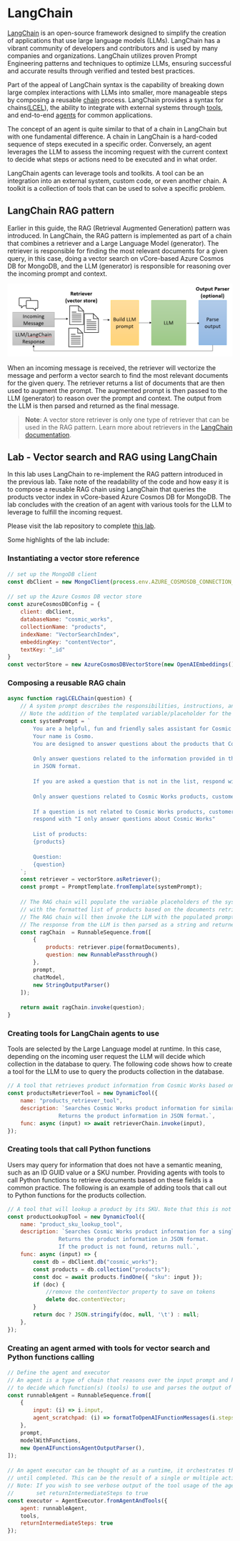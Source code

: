 # LangChain

[LangChain](https://www.langchain.com/) is an open-source framework designed to simplify the creation of applications that use large language models (LLMs). LangChain has a vibrant community of developers and contributors and is used by many companies and organizations. LangChain utilizes proven Prompt Engineering patterns and techniques to optimize LLMs, ensuring successful and accurate results through verified and tested best practices.

Part of the appeal of LangChain syntax is the capability of breaking down large complex interactions with LLMs into smaller, more manageable steps by composing a reusable [chain](https://python.langchain.com/docs/modules/chains/) process. LangChain provides a syntax for chains([LCEL](https://python.langchain.com/docs/modules/chains/#lcel)), the ability to integrate with external systems through [tools](https://python.langchain.com/docs/integrations/tools/), and end-to-end [agents](https://python.langchain.com/docs/modules/agents/) for common applications.

The concept of an agent is quite similar to that of a chain in LangChain but with one fundamental difference. A chain in LangChain is a hard-coded sequence of steps executed in a specific order. Conversely, an agent leverages the LLM to assess the incoming request with the current context to decide what steps or actions need to be executed and in what order.

LangChain agents can leverage tools and toolkits. A tool can be an integration into an external system, custom code, or even another chain. A toolkit is a collection of tools that can be used to solve a specific problem.

## LangChain RAG pattern

Earlier in this guide, the RAG (Retrieval Augmented Generation) pattern was introduced. In LangChain, the RAG pattern is implemented as part of a chain that combines a retriever and a Large Language Model (generator). The retriever is responsible for finding the most relevant documents for a given query, in this case, doing a vector search on vCore-based Azure Cosmos DB for MongoDB, and the LLM (generator) is responsible for reasoning over the incoming prompt and context.

![LangChain RAG diagram shows the flow of an incoming message through a retriever, augmenting the prompt, parsing the output and returning the final message.](media/langchain_rag.png)

When an incoming message is received, the retriever will vectorize the message and perform a vector search to find the most relevant documents for the given query. The retriever returns a list of documents that are then used to augment the prompt. The augmented prompt is then passed to the LLM (generator) to reason over the prompt and context. The output from the LLM is then parsed and returned as the final message.

> **Note**: A vector store retriever is only one type of retriever that can be used in the RAG pattern. Learn more about retrievers in the [LangChain documentation](https://python.langchain.com/docs/modules/data_connection/retrievers/).

## Lab - Vector search and RAG using LangChain

In this lab uses LangChain to re-implement the RAG pattern introduced in the previous lab. Take note of the readability of the code and how easy it is to compose a reusable RAG chain using LangChain that queries the products vector index in vCore-based Azure Cosmos DB for MongoDB. The lab concludes with the creation of an agent with various tools for the LLM to leverage to fulfill the incoming request.

Please visit the lab repository to complete [this lab](https://github.com/solliancenet/cosmos-db-openai-nodejs-dev-guide-labs/tree/main/langchain/README.md).

Some highlights of the lab include:

### Instantiating a vector store reference

```javascript
// set up the MongoDB client
const dbClient = new MongoClient(process.env.AZURE_COSMOSDB_CONNECTION_STRING);

// set up the Azure Cosmos DB vector store
const azureCosmosDBConfig = {
    client: dbClient,
    databaseName: "cosmic_works",
    collectionName: "products",
    indexName: "VectorSearchIndex",
    embeddingKey: "contentVector",
    textKey: "_id"
}
const vectorStore = new AzureCosmosDBVectorStore(new OpenAIEmbeddings(), azureCosmosDBConfig);
```

### Composing a reusable RAG chain

```javascript
async function ragLCELChain(question) {
    // A system prompt describes the responsibilities, instructions, and persona of the AI.
    // Note the addition of the templated variable/placeholder for the list of products and the incoming question.
    const systemPrompt = `
        You are a helpful, fun and friendly sales assistant for Cosmic Works, a bicycle and bicycle accessories store. 
        Your name is Cosmo.
        You are designed to answer questions about the products that Cosmic Works sells.

        Only answer questions related to the information provided in the list of products below that are represented
        in JSON format.

        If you are asked a question that is not in the list, respond with "I don't know."

        Only answer questions related to Cosmic Works products, customers, and sales orders.

        If a question is not related to Cosmic Works products, customers, or sales orders,
        respond with "I only answer questions about Cosmic Works"

        List of products:
        {products}

        Question:
        {question}
    `;
    const retriever = vectorStore.asRetriever();
    const prompt = PromptTemplate.fromTemplate(systemPrompt);

    // The RAG chain will populate the variable placeholders of the system prompt
    // with the formatted list of products based on the documents retrieved from the vector store.
    // The RAG chain will then invoke the LLM with the populated prompt and the question.
    // The response from the LLM is then parsed as a string and returned.
    const ragChain  = RunnableSequence.from([
        {
            products: retriever.pipe(formatDocuments),
            question: new RunnablePassthrough()
        },
        prompt,
        chatModel,
        new StringOutputParser()
    ]);

    return await ragChain.invoke(question);
}
```

### Creating tools for LangChain agents to use

Tools are selected by the Large Language model at runtime. In this case, depending on the incoming user request the LLM will decide which collection in the database to query. The following code shows how to create a tool for the LLM to use to query the products collection in the database.

```javascript
// A tool that retrieves product information from Cosmic Works based on the user's question.
const productsRetrieverTool = new DynamicTool({
    name: "products_retriever_tool",
    description: `Searches Cosmic Works product information for similar products based on the question. 
                Returns the product information in JSON format.`,
    func: async (input) => await retrieverChain.invoke(input),
});
```

### Creating tools that call Python functions

Users may query for information that does not have a semantic meaning, such as an ID GUID value or a SKU number. Providing agents with tools to call Python functions to retrieve documents based on these fields is a common practice. The following is an example of adding tools that call out to Python functions for the products collection.

```javascript
// A tool that will lookup a product by its SKU. Note that this is not a vector store lookup.
const productLookupTool = new DynamicTool({
    name: "product_sku_lookup_tool",
    description: `Searches Cosmic Works product information for a single product by its SKU.
                Returns the product information in JSON format.
                If the product is not found, returns null.`,
    func: async (input) => {
        const db = dbClient.db("cosmic_works");
        const products = db.collection("products");
        const doc = await products.findOne({ "sku": input });            
        if (doc) {                
            //remove the contentVector property to save on tokens
            delete doc.contentVector;
        }
        return doc ? JSON.stringify(doc, null, '\t') : null;
    },
});
```

### Creating an agent armed with tools for vector search and Python functions calling

```javascript
// Define the agent and executor
// An agent is a type of chain that reasons over the input prompt and has the ability
// to decide which function(s) (tools) to use and parses the output of the functions.
const runnableAgent = RunnableSequence.from([  
    {  
        input: (i) => i.input,  
        agent_scratchpad: (i) => formatToOpenAIFunctionMessages(i.steps),  
    },  
    prompt,  
    modelWithFunctions,  
    new OpenAIFunctionsAgentOutputParser(),
]);

// An agent executor can be thought of as a runtime, it orchestrates the actions of the agent
// until completed. This can be the result of a single or multiple actions (one can feed into the next).
// Note: If you wish to see verbose output of the tool usage of the agent, 
//       set returnIntermediateSteps to true
const executor = AgentExecutor.fromAgentAndTools({
    agent: runnableAgent,
    tools,
    returnIntermediateSteps: true
});
```
